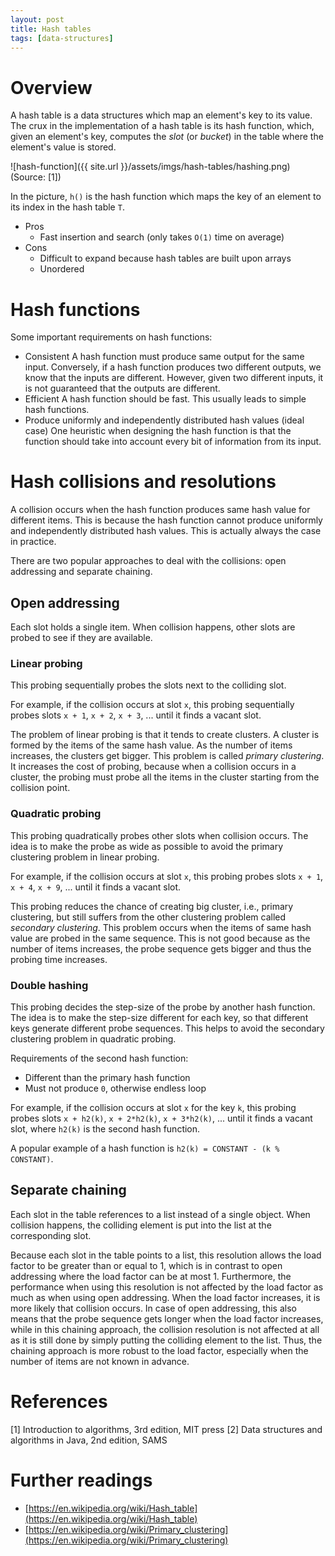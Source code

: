 ```yaml
---
layout: post
title: Hash tables
tags: [data-structures]
---
```


# Overview

A hash table is a data structures which map an element's key to its value. The crux in the implementation of a hash table is its hash function, which, given an element's key, computes the _slot_ (or _bucket_) in the table where the element's value is stored.

![hash-function]({{ site.url }}/assets/imgs/hash-tables/hashing.png)
(Source: [1])

In the picture, `h()` is the hash function which maps the key of an element to its index in the hash table `T`.

- Pros
  - Fast insertion and search (only takes `O(1)` time on average)
- Cons
  - Difficult to expand because hash tables are built upon arrays
  - Unordered

# Hash functions

Some important requirements on hash functions:

  - Consistent
    A hash function must produce same output for the same input. Conversely, if a hash function produces two different outputs, we know that the inputs are different. However, given two different inputs, it is not guaranteed that the outputs are different.  
  - Efficient
    A hash function should be fast. This usually leads to simple hash functions.
  - Produce uniformly and independently distributed hash values (ideal case)
    One heuristic when designing the hash function is that the function should take into account every bit of information from its input.

# Hash collisions and resolutions

A collision occurs when the hash function produces same hash value for different items. This is because the hash function cannot produce uniformly and independently distributed hash values. This is actually always the case in practice.

There are two popular approaches to deal with the collisions: open addressing and separate chaining.

## Open addressing

Each slot holds a single item. When collision happens, other slots are probed to see if they are available.

### Linear probing

This probing sequentially probes the slots next to the colliding slot.

For example, if the collision occurs at slot `x`, this probing sequentially probes slots `x + 1`, `x + 2`, `x + 3`, ... until it finds a vacant slot.

The problem of linear probing is that it tends to create clusters. A cluster is formed by the items of the same hash value. As the number of items increases, the clusters get bigger. This problem is called _primary clustering_. It increases the cost of probing, because when a collision occurs in a cluster, the probing must probe all the items in the cluster starting from the collision point.

### Quadratic probing

This probing quadratically probes other slots when collision occurs. The idea is to make the probe as wide as possible to avoid the primary clustering problem in linear probing.

For example, if the collision occurs at slot `x`, this probing probes slots `x + 1`, `x + 4`, `x + 9`, ... until it finds a vacant slot.

This probing reduces the chance of creating big cluster, i.e., primary clustering, but still suffers from the other clustering problem called _secondary clustering_. This problem occurs when the items of same hash value are probed in the same sequence. This is not good because as the number of items increases, the probe sequence gets bigger and thus the probing time increases.

### Double hashing

This probing decides the step-size of the probe by another hash function. The idea is to make the step-size different for each key, so that different keys generate different probe sequences. This helps to avoid the secondary clustering problem in quadratic probing.

Requirements of the second hash function:

  - Different than the primary hash function
  - Must not produce `0`, otherwise endless loop

For example, if the collision occurs at slot `x` for the key `k`, this probing probes slots `x + h2(k)`, `x + 2*h2(k)`, `x + 3*h2(k)`, ... until it finds a vacant slot, where `h2(k)` is the second hash function.

A popular example of a hash function is `h2(k) = CONSTANT - (k % CONSTANT)`.

## Separate chaining

Each slot in the table references to a list instead of a single object. When collision happens, the colliding element is put into the list at the corresponding slot.

Because each slot in the table points to a list, this resolution allows the load factor to be greater than or equal to 1, which is in contrast to open addressing where the load factor can be at most 1. Furthermore, the performance when using this resolution is not affected by the load factor as much as when using open addressing. When the load factor increases, it is more likely that collision occurs. In case of open addressing, this also means that the probe sequence gets longer when the load factor increases, while in this chaining approach, the collision resolution is not affected at all as it is still done by simply putting the colliding element to the list. Thus, the chaining approach is more robust to the load factor, especially when the number of items are not known in advance.

# References

[1] Introduction to algorithms, 3rd edition, MIT press
[2] Data structures and algorithms in Java, 2nd edition, SAMS

# Further readings

- [https://en.wikipedia.org/wiki/Hash_table](https://en.wikipedia.org/wiki/Hash_table)
- [https://en.wikipedia.org/wiki/Primary_clustering](https://en.wikipedia.org/wiki/Primary_clustering)
